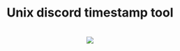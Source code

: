 <h1 align="center">Unix discord timestamp tool</h>

<h1 align="center"> <img src="https://imgur.com/GMKbVQ1.png" height=/></h1>
